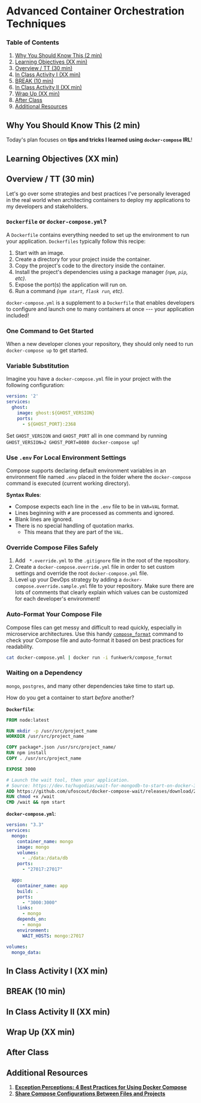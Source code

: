 # Advanced Container Orchestration Techniques

### Table of Contents
1. [Why You Should Know This (2 min)](#why-you-should-know-this-2-min)
2. [Learning Objectives (XX min)](#learning-objectives-xx-min)
3. [Overview / TT (30 min)](#overview--tt-30-min)
4. [In Class Activity I (XX min)](#in-class-activity-i-xx-min)
5. [BREAK (10 min)](#break-10-min)
6. [In Class Activity II (XX min)](#in-class-activity-ii-xx-min)
7. [Wrap Up (XX min)](#wrap-up-xx-min)
8. [After Class](#after-class)
9. [Additional Resources](#additional-resources)

## Why You Should Know This (2 min)

Today's plan focuses on **tips and tricks I learned using `docker-compose` IRL**!

## Learning Objectives (XX min)

## Overview / TT (30 min)

Let's go over some strategies and best practices I've personally leveraged in the real world when architecting containers to deploy my applications to my developers and stakeholders.

### `Dockerfile` or `docker-compose.yml`?

A `Dockerfile` contains everything needed to set up the environment to run your application. `Dockerfiles` typically follow this recipe:

 1. Start with an image.
 2. Create a directory for your project inside the container.
 3. Copy the project's code to the directory inside the container.
 4. Install the project's dependencies using a package manager _(`npm`, `pip`, etc)_.
 5. Expose the port(s) the application will run on.
 6. Run a command _(`npm start`, `flask run`, etc)_.

`docker-compose.yml` is a supplement to a `Dockerfile` that enables developers to configure and launch one to many containers at once --- your application included!

### One Command to Get Started

When a new developer clones your repository, they should only need to run `docker-compose up` to get started.



### Variable Substitution

Imagine you have a `docker-compose.yml` file in your project with the following configuration:

```yaml
version: '2'
services:
  ghost:
    image: ghost:${GHOST_VERSION}
    ports:
      - ${GHOST_PORT}:2368
```

Set `GHOST_VERSION` and `GHOST_PORT` all in one command by running `GHOST_VERSION=2 GHOST_PORT=8080 docker-compose up`!

### Use `.env` For Local Environment Settings

Compose supports declaring default environment variables in an environment file named `.env` placed in the folder where the `docker-compose` command is executed (current working directory).

**Syntax Rules**:

- Compose expects each line in the `.env` file to be in `VAR=VAL` format.
- Lines beginning with `#` are processed as comments and ignored.
- Blank lines are ignored.
- There is no special handling of quotation marks.
    - This means that they are part of the `VAL`.

### Override Compose Files Safely

1. Add ` *.override.yml` to the `.gitignore` file in the root of the repository.
2. Create a `docker-compose.override.yml` file in order to set custom settings and override the root `docker-compose.yml` file.
3. Level up your DevOps strategy by adding a `docker-compose.override.sample.yml` file to your repository. Make sure there are lots of comments that clearly explain which values can be customized for each developer's environment!


### Auto-Format Your Compose File

Compose files can get messy and difficult to read quickly, especially in microservice architectures. Use this handy [`compose_format`](https://github.com/funkwerk/compose_format) command to check your Compose file and auto-format it based on best practices for readability.

```bash
cat docker-compose.yml | docker run -i funkwerk/compose_format
```

### Waiting on a Dependency

`mongo`, `postgres`, and many other dependencies take time to start up.

How do you get a container to start _before_ another?

**`Dockerfile`**:

```Dockerfile
FROM node:latest

RUN mkdir -p /usr/src/project_name
WORKDIR /usr/src/project_name

COPY package*.json /usr/src/project_name/
RUN npm install
COPY . /usr/src/project_name

EXPOSE 3000

# Launch the wait tool, then your application.
# Source: https://dev.to/hugodias/wait-for-mongodb-to-start-on-docker-3h8b
ADD https://github.com/ufoscout/docker-compose-wait/releases/download/2.2.1/wait /wait
RUN chmod +x /wait
CMD /wait && npm start
```

**`docker-compose.yml`**:

```yaml
version: "3.3"
services:
  mongo:
    container_name: mongo
    image: mongo
    volumes:
      - ./data:/data/db
    ports:
      - "27017:27017"

  app:
    container_name: app
    build: .
    ports:
      - "3000:3000"
    links:
      - mongo
    depends_on:
      - mongo
    environment:
      WAIT_HOSTS: mongo:27017

volumes:
  mongo_data:
```

## In Class Activity I (XX min)

## BREAK (10 min)

## In Class Activity II (XX min)

## Wrap Up (XX min)

## After Class

## Additional Resources

1. **[Exception Perceptions: 4 Best Practices for Using Docker Compose](https://blog.sentry.io/2019/02/28/exception-perceptions-docker)**
2. **[Share Compose Configurations Between Files and Projects](https://docs.docker.com/compose/extends/)**

